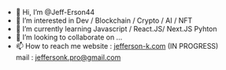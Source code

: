 - 👋 Hi, I’m @Jeff-Erson44
- 👀 I’m interested in Dev / Blockchain / Crypto / AI / NFT
- 🌱 I’m currently learning Javascript / React.JS/ Next.JS Pyhton
- 💞️ I’m looking to collaborate on ...
- 📫 How to reach me 
website : <a href="http://jefferson-k.com"> jefferson-k.com</a> (IN PROGRESS) <br>
   mail : jeffersonk.pro@gmail.com

<!---
Jeff-Erson44/Jeff-Erson44 is a ✨ special ✨ repository because its `README.md` (this file) appears on your GitHub profile.
You can click the Preview link to take a look at your changes.
--->
